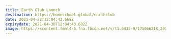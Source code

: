 ```yaml
---
title: Earth Club Launch
destination: https://homeschool.global/earthclub
date: 2021-04-22T12:04:43.668Z
expirydate: 2021-04-30T12:04:43.682Z
image: https://scontent.fmnl4-5.fna.fbcdn.net/v/t1.6435-9/175066218_2954449011451917_5887414231762437970_n.png?_nc_cat=111&ccb=1-3&_nc_sid=730e14&_nc_ohc=It6vsBhQLm4AX_RUzRk&_nc_ht=scontent.fmnl4-5.fna&oh=bce6fea1d0ab256dc4cc3a419ad57461&oe=60A94554
---
```

